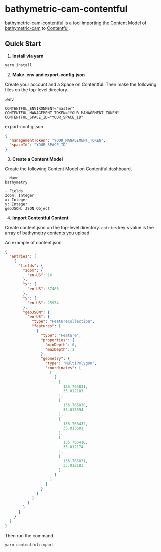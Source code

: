 # bathymetric-cam-contentful

bathymetric-cam-contentful is a tool importing the Content Model of [bathymetric-cam](https://github.com/bathymetric-cam) to [Contentful](https://www.contentful.com).

## Quick Start

1. **Install via yarn**

```bash
yarn install
```

2. **Make .env and export-config.json**

Create your account and a Space on Contentful.
Then make the following files on the top-level directory.

.env
```env
CONTENTFUL_ENVIRONMENT="master"
CONTENTFUL_MANAGEMENT_TOKEN="YOUR_MANAGEMENT_TOKEN"
CONTENTFUL_SPACE_ID="YOUR_SPACE_ID"
```

export-config.json
```json
{
  "managementToken": "YOUR_MANAGEMENT_TOKEN",
  "spaceId": "YOUR_SPACE_ID"
}
```

3. **Create a Content Model**

Create the following Content Model on Contentful dashboard.

```
- Name
bathymetry

- Fields
zoom: Integer
x: Integer
y: Integer
geoJSON: JSON Object
```

4. **Import Contentful Content**

Create content.json on the top-level directory.
`entries` key's value is the array of bathymetry contents you upload.

An example of content.json.
```content.json
{
  "entries": [
    {
      "fields": {
        "zoom": {
          "en-US": 16
        },
        "x": {
          "en-US": 57483
        },
        "y": {
          "en-US": 25954
        },
        "geoJSON": {
          "en-US": {
            "type": "FeatureCollection",
            "features": [
              {
                "type": "Feature",
                "properties": {
                  "minDepth": 0,
                  "maxDepth": 1
                },
                "geometry": {
                  "type": "MultiPolygon",
                  "coordinates": [
                    [
                      [
                        [
                          135.765831,
                          35.012183
                        ],
                        [
                          135.765838,
                          35.013594
                        ],
                        [
                          135.766432,
                          35.013601
                        ],
                        [
                          135.766416,
                          35.012174
                        ],
                        [
                          135.765831,
                          35.012183
                        ]
                      ]
                    ]
                  ]
                }
              }
            ]
          }
        }
      }
    }
  ]
}
```

Then run the command.

```shell
yarn contentful:import
```